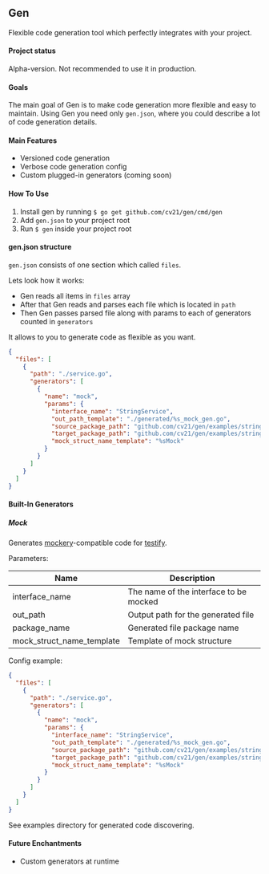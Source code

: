 Gen
--
Flexible code generation tool which perfectly integrates with your project.

#### Project status
Alpha-version. Not recommended to use it in production.

#### Goals
The main goal of Gen is to make code generation more flexible and easy to maintain. 
Using Gen you need only `gen.json`, where you could describe a lot of code generation details.

#### Main Features
- Versioned code generation
- Verbose code generation config
- Custom plugged-in generators (coming soon)

#### How To Use

1. Install gen by running `$ go get github.com/cv21/gen/cmd/gen`
2. Add `gen.json` to your project root
3. Run `$ gen` inside your project root

#### gen.json structure

`gen.json` consists of one section which called `files`.

Lets look how it works: 
- Gen reads all items in `files` array
- After that Gen reads and parses each file which is located in `path`
- Then Gen passes parsed file along with params to each of generators counted in `generators`

It allows to you to generate code as flexible as you want. 

```json
{
  "files": [
    {
      "path": "./service.go",
      "generators": [
        {
          "name": "mock",
          "params": {
            "interface_name": "StringService",
            "out_path_template": "./generated/%s_mock_gen.go",
            "source_package_path": "github.com/cv21/gen/examples/stringsvc",
            "target_package_path": "github.com/cv21/gen/examples/stringsvc/generated",
            "mock_struct_name_template": "%sMock"
          }
        }
      ]
    }
  ]
}

```

#### Built-In Generators

##### Mock

Generates [mockery](https://github.com/vektra/mockery)-compatible code for [testify](https://github.com/stretchr/testify).

Parameters:

| Name | Description |
|----------|----------|
| interface_name      | The name of the interface to be mocked      |
| out_path      | Output path for the generated file      |
| package_name     | Generated file package name     |
| mock_struct_name_template     | Template of mock structure     |


Config example:

```json
{
  "files": [
    {
      "path": "./service.go",
      "generators": [
        {
          "name": "mock",
          "params": {
            "interface_name": "StringService",
            "out_path_template": "./generated/%s_mock_gen.go",
            "source_package_path": "github.com/cv21/gen/examples/stringsvc",
            "target_package_path": "github.com/cv21/gen/examples/stringsvc/generated",
            "mock_struct_name_template": "%sMock"
          }
        }
      ]
    }
  ]
}
```

See examples directory for generated code discovering.

#### Future Enchantments

- Custom generators at runtime
